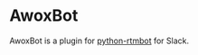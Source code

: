 # AwoxBot

AwoxBot is a plugin for [python-rtmbot](https://github.com/slackhq/python-rtmbot) for Slack.
